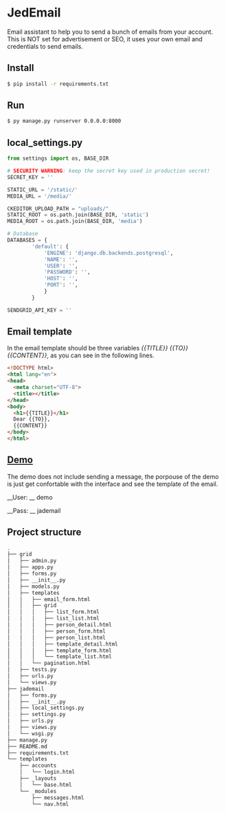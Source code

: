 # JedEmail

Email assistant to help you to send a bunch of emails from your account.
This is NOT set for advertisement or SEO, it uses your own email and credentials to send emails.

## Install
```zsh
$ pip install -r requirements.txt
```

## Run
```zsh
$ py manage.py runserver 0.0.0.0:8000
```

## local_settings.py
```python
from settings import os, BASE_DIR

# SECURITY WARNING: keep the secret key used in production secret!
SECRET_KEY = ''

STATIC_URL = '/static/'
MEDIA_URL = '/media/'

CKEDITOR_UPLOAD_PATH = "uploads/"
STATIC_ROOT = os.path.join(BASE_DIR, 'static')
MEDIA_ROOT = os.path.join(BASE_DIR, 'media')

# Database
DATABASES = {
        'default': {
            'ENGINE': 'django.db.backends.postgresql',
            'NAME': '',
            'USER': '',
            'PASSWORD': '',
            'HOST': '',
            'PORT': '',
            }
        }

SENDGRID_API_KEY = ''
```

## Email template
In the email template should be three variables *{{TITLE}} {{TO}} {{CONTENT}}*, as you can see in the following lines.
```html
<!DOCTYPE html>
<html lang="en">
<head>
  <meta charset="UTF-8">
  <title></title>
</head>
<body>
  <h1>{{TITLE}}</h1>
  Dear {{TO}},
  {{CONTENT}}
</body>
</html>
```

## [Demo]()
The demo does not include sending a message, the porpouse of the demo is just get confortable with the interface and see the template of the email.

__User: __ demo

__Pass: __ jademail

## Project structure
```zsh
.
├── grid
│   ├── admin.py
│   ├── apps.py
│   ├── forms.py
│   ├── __init__.py
│   ├── models.py
│   ├── templates
│   │   ├── email_form.html
│   │   ├── grid
│   │   │   ├── list_form.html
│   │   │   ├── list_list.html
│   │   │   ├── person_detail.html
│   │   │   ├── person_form.html
│   │   │   ├── person_list.html
│   │   │   ├── template_detail.html
│   │   │   ├── template_form.html
│   │   │   └── template_list.html
│   │   └── pagination.html
│   ├── tests.py
│   ├── urls.py
│   └── views.py
├── jademail
│   ├── forms.py
│   ├── __init__.py
│   ├── local_settings.py
│   ├── settings.py
│   ├── urls.py
│   ├── views.py
│   └── wsgi.py
├── manage.py
├── README.md
├── requirements.txt
└── templates
    ├── accounts
    │   └── login.html
    ├── _layouts
    │   └── base.html
    └── _modules
        ├── messages.html
        └── nav.html
```
